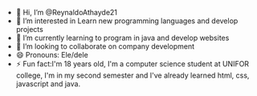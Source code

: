 - 👋 Hi, I’m @ReynaldoAthayde21
- 👀 I’m interested in Learn new programming languages ​​and develop projects
- 🌱 I’m currently learning to program in java and develop websites
- 💞️ I’m looking to collaborate on company development
- 😄 Pronouns: Ele/dele
- ⚡ Fun fact:I'm 18 years old, I'm a computer science student at UNIFOR college, I'm in my second semester and I've already learned html, css, javascript and java.

<!---
ReynaldoAthayde21/ReynaldoAthayde21 is a ✨ special ✨ repository because its `README.md` (this file) appears on your GitHub profile.
You can click the Preview link to take a look at your changes.
--->
